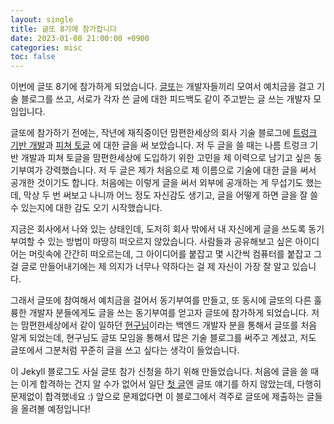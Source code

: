 ```yaml
---
layout: single
title: 글또 8기에 참가합니다
date: 2023-01-08 21:00:00 +0900
categories: misc
toc: false
---
```


이번에 글또 8기에 참가하게 되었습니다. [글또](https://www.notion.so/zzsza/ac5b18a482fb4df497d4e8257ad4d516)는 개발자들끼리 모여서 예치금을 걸고 기술 블로그를 쓰고, 서로가 각자 쓴 글에 대한 피드백도 같이 주고받는 글 쓰는 개발자 모임입니다.

글또에 참가하기 전에는, 작년에 재직중이던 맘편한세상의 회사 기술 블로그에 [트렁크 기반 개발](https://tech.mfort.co.kr/blog/2022-08-05-trunk-based-development/)과 [피쳐 토글](https://tech.mfort.co.kr/blog/2022-11-24-feature-toggle/) 에 대한 글을 써 보았습니다. 저 두 글을 쓸 때는 나름 트렁크 기반 개발과 피쳐 토글을 맘편한세상에 도입하기 위한 고민을 제 이력으로 남기고 싶은 동기부여가 강력했습니다. 저 두 글은 제가 처음으로 제 이름으로 기술에 대한 글을 써서 공개한 것이기도 합니다. 처음에는 이렇게 글을 써서 외부에 공개하는 게 무섭기도 했는데, 막상 두 번 써보고 나니까 어느 정도 자신감도 생기고, 글을 어떻게 하면 글을 잘 쓸 수 있는지에 대한 감도 오기 시작했습니다.

지금은 회사에서 나와 있는 상태인데, 도저히 회사 밖에서 내 자신에게 글을 쓰도록 동기부여할 수 있는 방법이 마땅히 떠오르지 않았습니다. 사람들과 공유해보고 싶은 아이디어는 머릿속에 간간히 떠오르는데, 그 아이디어를 붙잡고 몇 시간씩 컴퓨터를 붙잡고 그걸 글로 만들어내기에는 제 의지가 너무나 약하다는 걸 제 자신이 가장 잘 알고 있습니다.

그래서 글또에 참여해서 예치금을 걸어서 동기부여를 만들고, 또 동시에 글또의 다른 훌륭한 개발자 분들에게도 글을 쓰는 동기부여를 얻고자 글또에 참가하게 되었습니다. 저는 맘편한세상에서 같이 일하던 [현구님](https://hyeon9mak.github.io/)이라는 백엔드 개발자 분을 통해서 글또를 처음 알게 되었는데, 현구님도 글또 모임을 통해서 많은 기술 블로그를 써주고 계셨고, 저도 글또에서 그분처럼 꾸준히 글을 쓰고 싶다는 생각이 들었습니다.

이 Jekyll 블로그도 사실 글또 참가 신청을 하기 위해 만들었습니다. 처음에 글을 쓸 때는 이게 합격하는 건지 알 수가 없어서 일단 [첫 글](/blog/hello-jekyll)엔 글또 얘기를 하지 않았는데, 다행히 문제없이 합격했네요 :) 앞으로 문제없다면 이 블로그에서 격주로 글또에 제출하는 글들을 올려볼 예정입니다!
